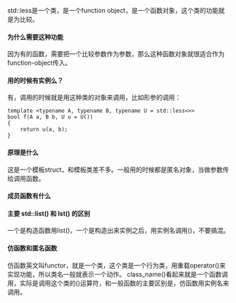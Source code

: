std::less是一个类，是一个function object，是一个函数对象，这个类的功能就是为比较。

#### 为什么需要这种功能
因为有的函数，需要把一个比较参数作为参数，那么这种函数对象就很适合作为function-object传入。

#### 用的时候有实例么？
有，调用的时候就是用这种类的对象来调用，比如形参的调用：
```
template <typename A, typename B, typename U = std::less<>>
bool f(A a, B b, U u = U())
{
    return u(a, b);
}
```

#### 原理是什么
这是一个模板struct，和模板类差不多。一般用的时候都是匿名对象，当做参数传给调用函数。

#### 成员函数有什么

#### 主要 std::list<A>() 和 lst() 的区别
一个是构造函数用list<A>()，一个是构造出来实例之后，用实例名调用()，不要搞混。

#### 仿函数和匿名函数
仿函数英文叫functor，就是一个类，这个类是一个行为类，用重载operator()来实现功能，所以类名一般就表示一个动作。
class_name()看起来就是一个函数调用，实际是调用这个类的()运算符，和一般函数的主要区别是，仿函数用实例名来调用。
